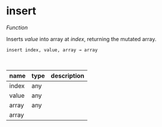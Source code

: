 # insert

_Function_

Inserts _value_ into array at _index_, returning the mutated array.

<pre><code>insert index, value, array &rarr; array</code></pre>
<br>

| name | type | description |
|------|------|-------------|
|index|any||
|value|any||
|array|any||
|array|||


